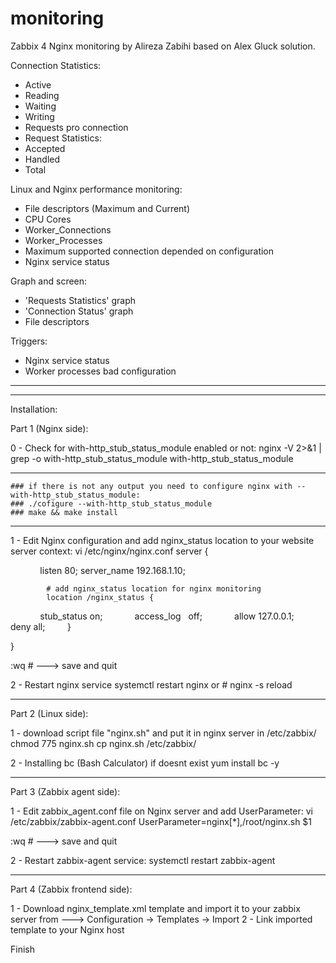# monitoring
Zabbix 4 Nginx monitoring by Alireza Zabihi based on Alex Gluck solution.


Connection Statistics:
- Active
- Reading
- Waiting
- Writing
- Requests pro connection
- Request Statistics:
- Accepted
- Handled
- Total

Linux and Nginx performance monitoring:
- File descriptors (Maximum and Current)
- CPU Cores
- Worker_Connections
- Worker_Processes
- Maximum supported connection depended on configuration
- Nginx service status

Graph and screen:
- 'Requests Statistics' graph
- 'Connection Status' graph
- File descriptors

Triggers:
- Nginx service status
- Worker processes bad configuration

***********************************************
***********************************************

Installation:

Part 1 (Nginx side):

0 - Check for with-http_stub_status_module enabled or not:
nginx -V 2>&1 | grep -o with-http_stub_status_module
with-http_stub_status_module

-------------------------------------------------------------------------

    ### if there is not any output you need to configure nginx with --with-http_stub_status_module:
    ### ./cofigure --with-http_stub_status_module
    ### make && make install
    
------------------------------------------------------------------------

1 - Edit Nginx configuration and add nginx_status location to your website server context:
vi /etc/nginx/nginx.conf
server {

            listen 80;
            server_name 192.168.1.10;
             
            # add nginx_status location for nginx monitoring 
            location /nginx_status {
            stub_status on;
            access_log   off;
            allow 127.0.0.1;
            deny all;
        }
        
}

:wq  # ---> save and quit

2 - Restart nginx service
systemctl restart nginx     or    # nginx -s reload

*****************************************************

Part 2 (Linux side):

1 - download script file "nginx.sh" and put it in nginx server in /etc/zabbix/ 
chmod 775 nginx.sh
cp nginx.sh /etc/zabbix/

2 - Installing bc (Bash Calculator) if doesnt exist
yum install bc -y

************************************************

Part 3 (Zabbix agent side):

1 - Edit zabbix_agent.conf file on Nginx server and add UserParameter:
vi /etc/zabbix/zabbix-agent.conf
UserParameter=nginx[*],/root/nginx.sh $1

:wq   # ---> save and quit

2 - Restart zabbix-agent service:
systemctl restart zabbix-agent

*************************************************

Part 4 (Zabbix frontend side):

1 - Download nginx_template.xml template and import it to your zabbix server from  ---> Configuration -> Templates -> Import
2 - Link imported template to your Nginx host

Finish
